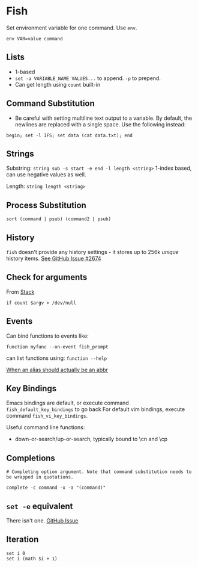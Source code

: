 # Fish

Set environment variable for one command. Use `env`.

```fish
env VAR=value command
```

## Lists

- 1-based
- `set -a VARIABLE_NAME VALUES...` to append. `-p` to prepend.
- Can get length using `count` built-in

## Command Substitution

- Be careful with setting multiline text output to a variable. By
  default, the newlines are replaced with a single space. Use the
  following instead:

```
begin; set -l IFS; set data (cat data.txt); end
```

## Strings

Substring: `string sub -s start -e end -l length <string>`
1-index based, can use negative values as well.

Length: `string length <string>`

## Process Substitution

```fish
sort (command | psub) (command2 | psub)
```

## History

`fish` doesn't provide any history settings - it stores up to 256k
*unique* history items. [See GitHub Issue #2674](https://github.com/fish-shell/fish-shell/issues/2674)

## Check for arguments

From [Stack](https://stackoverflow.com/a/29643375/5932184)

```fish
if count $argv > /dev/null
```

## Events

Can bind functions to events like:

```fish
function myfunc --on-event fish_prompt
```

can list functions using: `function --help`

[When an alias should actually be an abbr](https://www.sean.sh/log/when-an-alias-should-actually-be-an-abbr/)


## Key Bindings

Emacs bindings are default, or execute command `fish_default_key_bindings` to go back
For default vim bindings, execute command `fish_vi_key_bindings`.

Useful command line functions:

- down-or-search/up-or-search, typically bound to \cn and \cp

## Completions

```
# Completing option argument. Note that command substitution needs to be wrapped in quotations.

complete -c command -x -a "(command)"
```

## `set -e` equivalent

There isn't one. [GitHub Issue](https://github.com/fish-shell/fish-shell/issues/510)

## Iteration

```fish
set i 0
set i (math $i + 1)
```
